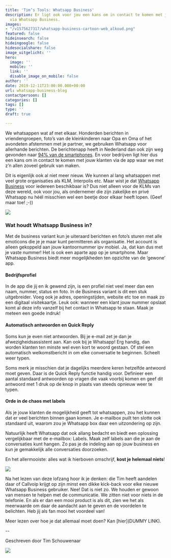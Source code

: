 ```yaml
---
title: 'Tim’s Tools: Whatsapp Business'
description: Er ligt ook voor jou een kans om in contact te komen met jouw klanten
  via Whatsapp Business.
images:
- "/v1575627317/whatsapp-business-cartoon-web_alkoud.png"
featured: false
hideinsearch: false
hideingoogle: false
hidesocialshare: false
image_uitgelicht: ''
hero:
  image: ''
  mobile: ''
  link: ''
  disable_image_on_mobile: false
author: ''
date: 2019-12-11T23:00:00.000+00:00
url: whatsapp-business-blog
contactpersoon: []
categories: []
tags: []
type: ''
draft: true

---
```

We whatsappen wat af met elkaar. Honderden berichten in vriendengroepen, foto’s van de kleinkinderen naar Opa en Oma of het avondeten afstemmen met je partner, we gebruiken Whatsapp voor allerhande berichten. De berichtenapp heeft in Nederland dan ook zijn weg gevonden naar [94% van de smartphones](https://www.emerce.nl/nieuws/facebook-domineert-nederlands-speelveld-apps-berichten-sociale-media). En voor bedrijven ligt hier dus een kans om in contact te komen met jouw klanten via de app waar we met z’n allen zoveel gebruik van maken.

Dit is eigenlijk ook al niet meer nieuw. We kunnen al lang whatsappen met veel grote organisaties als KLM, Interpolis etc. Maar wist je dat [Whatsapp Business](https://www.whatsapp.com/business/) voor iedereen beschikbaar is? Dus niet alleen voor de KLMs van deze wereld, ook voor jou, als ondernemer die zijn zakelijke en privé Whatsapp nu héél misschien wel een beetje door elkaar heeft lopen. (Geef maar toe! ;-))

![](https://res.cloudinary.com/callvoip/image/upload/v1575627200/whatsapp-business-web_i8itfl.png)

### Wat houdt Whatsapp Business in?

Met de business variant kun je uiteraard berichten en foto’s sturen met alle emoticons die je je maar kunt permitteren als organisatie. Het account is alleen gekoppeld aan jouw kantoornummer ipv mobiel. Ja, dat kan dus met je vaste nummer! Het is ook een aparte app op je smartphone. Maar Whatsapp Business biedt meer mogelijkheden ten opzichte van de ‘gewone’ app.

#### Bedrijfsprofiel

In de app die jij en ik gewend zijn, is een profiel niet veel meer dan een naam, nummer, status en foto. In de Business variant is dit een stuk uitgebreider. Voeg ook je adres, openingstijden, website etc toe en maak zo een digitaal visitekaartje. Leuk ook: wanneer een klant jouw nummer opslaat komt al deze info vanzelf bij het contact in Whatsapp te staan. Maak je meteen een goede indruk! 

#### Automatisch antwoorden en Quick Reply

Soms kun je even niet antwoorden. Bij je e-mail zet je dan je afwezigheidsassistent aan. Kan ook bij je Whatsapp! Erg handig, dan worden klanten ten minste wel even kort te woord gestaan. Of stel een automatisch welkomstbericht in om elke conversatie te beginnen. Scheelt weer typen.

Soms merk je misschien dat je dagelijks meerdere keren hetzelfde antwoord moet geven. Daar is de Quick Reply functie handig voor. Definieer een aantal standaard antwoorden op vragen die vaak voorbij komen en geef dit antwoord met 1 druk op de knop in plaats van steeds opnieuw weer te typen.

#### Orde in de chaos met labels

Als je jouw klanten de mogelijkheid geeft tot whatsappen, zou het kunnen dat er veel berichten binnen gaan komen. Je e-mailbox puilt ten slotte ook standaard uit, waarom zou je Whatsapp box daar een uitzondering op zijn.

Natuurlijk heeft Whatsapp dat ook allang bedacht en biedt een oplossing vergelijkbaar met de e-mailbox: Labels. Maak zelf labels aan die je aan de conversaties kunt hangen. Zo pas je de indeling aan op jouw business en kun je gemakkelijk alle conversaties doorzoeken.

En het allermooiste: alles wat ik hierboven omschrijf, **kost je helemaal niets**!

![](https://res.cloudinary.com/callvoip/image/upload/v1575627317/whatsapp-business-cartoon-web_alkoud.png)

Na het lezen van deze lofzang hoor ik je denken: die Tim heeft aandelen daar of Callvoip krijgt op zijn minst een dikke kick-back voor elke nieuwe Whatsapp Business gebruiker. Nee! Dat is niet zo. We houden er gewoon van mensen te helpen met de communicatie. We zitten niet voor niets in de telefonie. En als er dan een mooi product is als dit, zien we het als meerwaarde om daar de aandacht aan te geven en de voordelen te belichten. Heb jij als fan mooi het voordeel van!

Meer lezen over hoe je dat allemaal moet doen? Kan [hier](DUMMY LINK).

\--

Geschreven door Tim Schouwenaar

![](https://res.cloudinary.com/callvoip/image/upload/v1575381401/TS_blog_ahjafu.jpg)